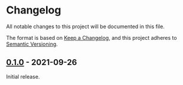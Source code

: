 # Changelog
All notable changes to this project will be documented in this file.

The format is based on [Keep a Changelog](https://keepachangelog.com/en/1.0.0/),
and this project adheres to [Semantic Versioning](https://semver.org/spec/v2.0.0.html).


## [0.1.0] - 2021-09-26

Initial release.

[Unreleased]: https://github.com/ftdi-rs/ftdi-mpsse/compare/v0.1.0...HEAD
[0.1.0]: https://github.com/ftdi-rs/ftdi-mpsse/releases/tag/v0.1.0
